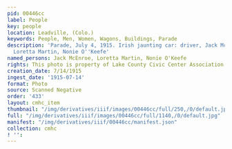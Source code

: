 ```yaml
---
pid: 00446cc
label: People
key: people
location: Leadville, (Colo.)
keywords: People, Men, Women, Wagons, Buildings, Parade
description: 'Parade, July 4, 1915. Irish jaunting car: driver, Jack McEnroe girls,
  Loretta Martin, Nonie O''Keefe'
named_persons: Jack McEnroe, Loretta Martin, Nonie O'Keefe
rights: This photo is property of Lake County Civic Center Association.
creation_date: 7/14/1915
ingest_date: '1915-07-14'
format: Photo
source: Scanned Negative
order: '433'
layout: cmhc_item
thumbnail: "/img/derivatives/iiif/images/00446cc/full/250,/0/default.jpg"
full: "/img/derivatives/iiif/images/00446cc/full/1140,/0/default.jpg"
manifest: "/img/derivatives/iiif/00446cc/manifest.json"
collection: cmhc
! '': 
---
```

